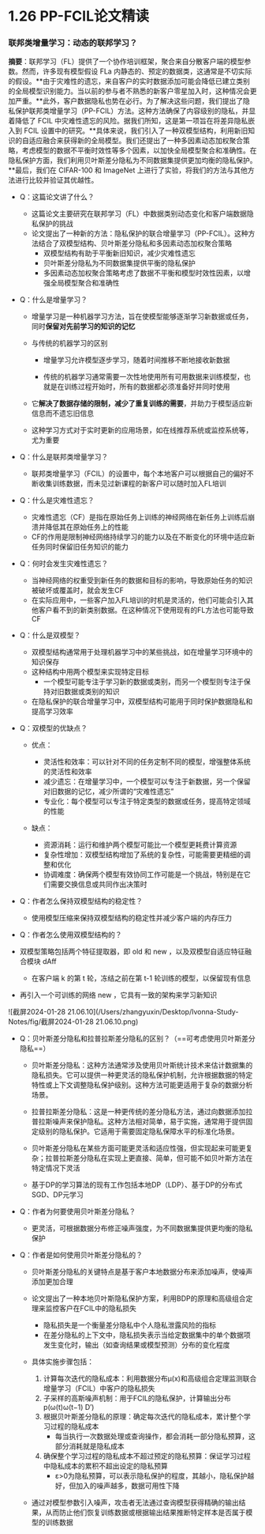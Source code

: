 # 1.26 PP-FCIL论文精读

### 联邦类增量学习：动态的联邦学习？

**摘要**：联邦学习（FL）提供了一个协作培训框架，聚合来自分散客户端的模型参数。然而，许多现有模型假设 FLa 内静态的、预定的数据类，这通常是不切实际的假设。**由于灾难性的遗忘，来自客户的实时数据添加可能会降低已建立类别的全局模型识别能力。当以前的参与者不熟悉的新客户零星加入时，这种情况会更加严重。**此外，客户数据隐私也势在必行。为了解决这些问题，我们提出了隐私保护联邦类增量学习（PP-FCIL）方法。这种方法确保了内容级别的隐私，并显着降低了 FCIL 中灾难性遗忘的风险。据我们所知，这是第一项旨在将差异隐私嵌入到 FCIL 设置中的研究。**具体来说，我们引入了一种双模型结构，利用新旧知识的自适应融合来获得新的全局模型。我们还提出了一种多因素动态加权聚合策略，考虑模型的数据不平衡时效性等多个因素，以加快全局模型聚合和准确性。在隐私保护方面，我们利用贝叶斯差分隐私为不同数据集提供更加均衡的隐私保护。**最后，我们在 CIFAR-100 和 ImageNet 上进行了实验，将我们的方法与其他方法进行比较并验证其优越性。

- Q：这篇论文讲了什么？

  - 这篇论文主要研究在联邦学习（FL）中数据类别动态变化和客户端数据隐私保护的挑战
  - 论文提出了一种新的方法：隐私保护的联合增量学习（PP-FCIL）。这种方法结合了双模型结构、贝叶斯差分隐私和多因素动态加权聚合策略
    - 双模型结构有助于平衡新旧知识，减少灾难性遗忘
    - 贝叶斯差分隐私为不同数据集提供平衡的隐私保护
    - 多因素动态加权聚合策略考虑了数据不平衡和模型时效性因素，以增强全局模型聚合和准确性
- Q：什么是增量学习？

  - 增量学习是一种机器学习方法，旨在使模型能够逐渐学习新数据或任务，同时**保留对先前学习的知识的记忆**

  - 与传统的机器学习的区别

    - 增量学习允许模型逐步学习，随着时间推移不断地接收新数据

    - 传统的机器学习通常需要一次性地使用所有可用数据来训练模型，也就是在训练过程开始时，所有的数据都必须准备好并同时使用

  - 它**解决了数据存储的限制，减少了重复训练的需要**，并助力于模型适应新信息而不遗忘旧信息

  - 这种学习方式对于实时更新的应用场景，如在线推荐系统或监控系统等，尤为重要
- Q：什么是联邦类增量学习？

  - 联邦类增量学习（FCIL）的设置中，每个本地客户可以根据自己的偏好不断收集训练数据，而未见过新课程的新客户可以随时加入FL培训
- Q：什么是灾难性遗忘？

  - 灾难性遗忘（CF）是指在原始任务上训练的神经网络在新任务上训练后崩溃并降低其在原始任务上的性能
  - CF的作用是限制神经网络持续学习的能力以及在不断变化的环境中适应新任务同时保留旧任务知识的能力
- Q：何时会发生灾难性遗忘？

  - 当神经网络的权重受到新任务的数据和目标的影响，导致原始任务的知识被破坏或覆盖时，就会发生CF
  - 在实际应用中，一些客户加入FL培训的时机是灵活的，他们可能会引入其他客户看不到的新类别数据。在这种情况下使用现有的FL方法也可能导致CF
- Q：什么是双模型？

  - 双模型结构通常用于处理机器学习中的某些挑战，如在增量学习环境中的知识保存
  - 这种结构中用两个模型来实现特定目标
    - 一个模型可能专注于学习新的数据或类别，而另一个模型则专注于保持对旧数据或类别的知识
  - 在隐私保护的联合增量学习中，双模型结构可能用于同时保护数据隐私和提高学习效率
- Q：双模型的优缺点？

  - 优点：
    - 灵活性和效率：可以针对不同的任务定制不同的模型，增强整体系统的灵活性和效率
    - 减少遗忘：在增量学习中，一个模型可以专注于新数据，另一个保留对旧数据的记忆，减少所谓的“灾难性遗忘”
    - 专业化：每个模型可以专注于特定类型的数据或任务，提高特定领域的性能

  - 缺点：
    - 资源消耗：运行和维护两个模型可能比一个模型更耗费计算资源
    - 复杂性增加：双模型结构增加了系统的复杂性，可能需要更精细的调整和优化
    - 协调难度：确保两个模型有效协同工作可能是一个挑战，特别是在它们需要交换信息或共同作出决策时
- Q：作者怎么保持双模型结构的稳定性？

  - 使用模型压缩来保持双模型结构的稳定性并减少客户端的内存压力
- Q：作者怎么使用双模型结构的？
- 双模型策略包括两个特征提取器，即 old 和 new ，以及双模型自适应特征融合模块 dAff 
  - 在客户端 k 的第 t 轮，冻结之前在第 t-1 轮训练的模型，以保留现有信息
- 再引入一个可训练的网络 new ，它具有一致的架构来学习新知识

![截屏2024-01-28 21.06.10](/Users/zhangyuxin/Desktop/Ivonna-Study-Notes/fig/截屏2024-01-28 21.06.10.png)

- Q：贝叶斯差分隐私和拉普拉斯差分隐私的区别？（==可考虑使用贝叶斯差分隐私==）

  - 贝叶斯差分隐私：这种方法通常涉及使用贝叶斯统计技术来估计数据集的隐私损失。它可以提供一种更灵活的隐私保护机制，允许根据数据的特定特性或上下文调整隐私保护级别。这种方法可能更适用于复杂的数据分析场景。

  - 拉普拉斯差分隐私：这是一种更传统的差分隐私方法，通过向数据添加拉普拉斯噪声来保护隐私。这种方法相对简单，易于实施，通常用于提供固定级别的隐私保护。它适用于需要固定隐私保障水平的标准化场景。
  - 贝叶斯差分隐私在某些方面可能更灵活和适应性强，但实现起来可能更复杂；拉普拉斯差分隐私在实现上更直接、简单，但可能不如贝叶斯方法在特定情况下灵活
  - 基于DP的学习算法的现有工作包括本地DP（LDP）、基于DP的分布式SGD、DP元学习
- Q：作者为何要使用贝叶斯差分隐私？
  - 更灵活，可根据数据分布修正噪声强度，为不同数据集提供更均衡的隐私保护
- Q：作者是如何使用贝叶斯差分隐私的？
  - 贝叶斯差分隐私的关键特点是基于客户本地数据分布来添加噪声，使噪声添加更加合理
  - 论文提出了一种本地贝叶斯隐私保护方案，利用BDP的原理和高级组合定理来监控客户在FCIL中的隐私损失
    - 隐私损失是一个衡量差分隐私中个人隐私泄露风险的指标
    - 在差分隐私的上下文中，隐私损失表示当给定数据集中的单个数据项发生变化时，输出（如查询结果或模型预测）分布的变化程度
  - 具体实施步骤包括：
    1. 计算每次迭代的隐私成本：利用数据分布μ(x)和高级组合定理监测联合增量学习（FCIL）中客户的隐私损失
    2. 子采样的高斯噪声机制：用于FCIL的隐私保护，计算输出分布 p(ω(t)ω(t−1) D′)
    3. 根据贝叶斯差分隐私的原理：确定每次迭代的隐私成本，累计整个学习过程的隐私成本
       - 每当执行一次数据处理或查询操作，都会消耗一部分隐私预算，这部分消耗就是隐私成本
    4. 确保整个学习过程的隐私成本不超过预定的隐私预算：保证学习过程中隐私成本的累积不超出设定的隐私预算
       - ε>0为隐私预算，可以表示隐私保护的程度，其越小，隐私保护越好，但加入的噪声越多，数据可用性下降

  - 通过对模型参数引入噪声，攻击者无法通过查询模型获得精确的输出结果，从而防止他们恢复训练数据或根据输出结果推断特定样本是否属于模型的训练数据
